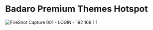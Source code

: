 # Badaro Premium Themes Hotspot
![FireShot Capture 001 - LOGIN - 192 168 1 1](https://github.com/masbroo69/badaro_themes/assets/28827754/704177b0-b544-4cf3-9026-673b519f3332)

